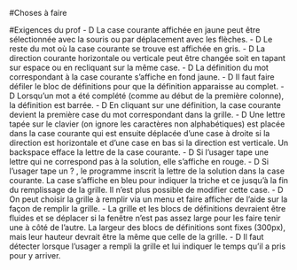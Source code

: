 #Choses à faire

#Exigences du prof
    - D La case courante affichée en jaune peut être sélectionnée avec la souris ou par déplacement avec les flèches. 
    - D Le reste du mot où la case courante se trouve est affichée en gris.
    - D La direction courante horizontale ou verticale peut être changée soit en tapant sur espace ou en recliquant sur la même case.
    - D La définition du mot correspondant à la case courante s’affiche en fond jaune. 
    - D Il faut faire défiler le bloc de définitions pour que la définition apparaisse au complet.
    - D Lorsqu’un mot a été complété (comme au début de la première colonne), la définition est barrée.
    - D En cliquant sur une définition, la case courante devient la première case du mot correspondant dans la grille.
    - D Une lettre tapée sur le clavier (on ignore les caractères non alphabétiques) est placée dans la case courante qui est ensuite déplacée d’une case à droite si la direction est horizontale et d’une case en bas si la direction est verticale. Un backspace efface la lettre de la case courante.
    - D Si l’usager tape une lettre qui ne correspond pas à la solution, elle s’affiche en rouge.
    - D Si l’usager tape un ? , le programme inscrit la lettre de la solution dans la case courante. La case s’affiche en bleu pour indiquer la triche et ce jusqu’à la fin du remplissage de la grille. Il n’est plus possible de modifier cette case.
    - D On peut choisir la grille à remplir via un menu et faire afficher de l’aide sur la façon de remplir la grille.
    - La grille et les blocs de définitions devraient être fluides et se déplacer si la fenêtre n’est pas assez large pour les faire tenir une à côté de l’autre. La largeur des blocs de définitions sont fixes (300px), mais leur hauteur devrait être la même que celle de la grille.
    - D Il faut détecter lorsque l’usager a rempli la grille et lui indiquer le temps qu’il a pris pour y arriver.


